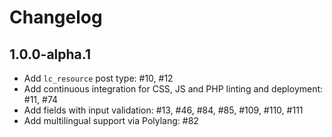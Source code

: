 # Changelog #

## 1.0.0-alpha.1 ##
* Add `lc_resource` post type: #10, #12
* Add continuous integration for CSS, JS and PHP linting and deployment: #11, #74
* Add fields with input validation: #13, #46, #84, #85, #109, #110, #111
* Add multilingual support via Polylang: #82

